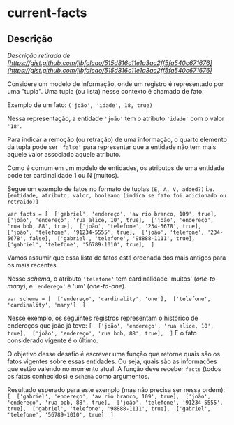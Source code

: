 # current-facts

## Descrição

_Descrição retirada de [https://gist.github.com/jlbfalcao/515d816c11e1a3ac2ff5fa540c671676](https://gist.github.com/jlbfalcao/515d816c11e1a3ac2ff5fa540c671676)_

Considere um modelo de informação, onde um registro é representado por uma "tupla".
Uma tupla (ou lista) nesse contexto é chamado de fato.

Exemplo de um fato:
`('joão', 'idade', 18, true)`

Nessa representação, a entidade `'joão'` tem o atributo `'idade'` com o valor `'18'`.

Para indicar a remoção (ou retração) de uma informação, o quarto elemento da tupla pode ser `'false'`
para representar que a entidade não tem mais aquele valor associado aquele atributo.

Como é comum em um modelo de entidades, os atributos de uma entidade pode ter cardinalidade 1 ou N (muitos).

Segue um exemplo de fatos no formato de tuplas `(E, A, V, added?)`
i.e. `[entidade, atributo, valor, booleano (indica se fato foi adicionado ou retraido)]`

`var facts = [ 
	['gabriel', 'endereço', 'av rio branco, 109', true], 
	['joão', 'endereço', 'rua alice, 10', true], 
	['joão', 'endereço', 'rua bob, 88', true], 
	['joão', 'telefone', '234-5678', true], 
	['joão', 'telefone', '91234-5555', true], 
	['joão', 'telefone', '234-5678', false], 
	['gabriel', 'telefone', '98888-1111', true], 
	['gabriel', 'telefone', '56789-1010', true], 
]`

Vamos assumir que essa lista de fatos está ordenada dos mais antigos para os mais recentes.

Nesse _schema_,
o atributo `'telefone'` tem cardinalidade 'muitos' (_one-to-many_), e `'endereço'` é 'um' (_one-to-one_).

`var schema = [ 
	['endereço', 'cardinality', 'one'], 
	['telefone', 'cardinality', 'many'] 
]`

Nesse exemplo, os seguintes registros representam o histórico de endereços que joão já teve:
`[ 
	['joão', 'endereço', 'rua alice, 10', true], 
	['joão', 'endereço', 'rua bob, 88', true], 
]`
E o fato considerado vigente é o último.

O objetivo desse desafio é escrever uma função que retorne quais são os fatos vigentes sobre essas entidades.
Ou seja, quais são as informações que estão valendo no momento atual.
A função deve receber `facts` (todos os fatos conhecidos) e `schema` como argumentos.

Resultado esperado para este exemplo (mas não precisa ser nessa ordem):
`[ 
	['gabriel', 'endereço', 'av rio branco, 109', true], 
	['joão', 'endereço', 'rua bob, 88', true], 
	['joão', 'telefone', '91234-5555', true], 
	['gabriel', 'telefone', '98888-1111', true], 
	['gabriel', 'telefone', '56789-1010', true] 
]`
